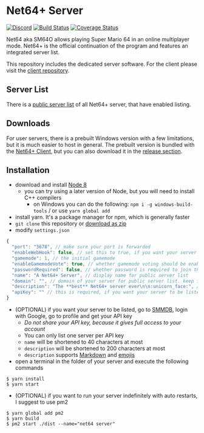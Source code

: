 # Net64+ Server

[![Discord](https://discordapp.com/api/guilds/559982917049253898/widget.png)](https://discord.gg/GgGUKH8)
[![Build Status](https://api.travis-ci.org/Tarnadas/net64plus-server.svg?branch=master)](https://travis-ci.org/Tarnadas/net64plus-server)
[![Coverage Status](https://coveralls.io/repos/github/Tarnadas/net64plus-server/badge.svg?branch=master)](https://coveralls.io/github/Tarnadas/net64plus-server?branch=master)

Net64 aka SM64O allows playing Super Mario 64 in an online multiplayer mode. Net64+ is the official continuation of the program and features an integrated server list.

This repository includes the dedicated server software. For the client please visit the [client repository](https://github.com/Tarnadas/net64plus).

## Server List

There is a [public server list](https://smmdb.net/net64) of all Net64+ server, that have enabled listing.

## Downloads

For user servers, there is a prebuilt Windows version with a few limitations, but it is much easier to host in general.
The prebuilt version is bundled with the [Net64+ Client](https://github.com/Tarnadas/net64plus/releases), but you can also download it in the [release section](https://github.com/Tarnadas/net64plus-server/releases).

## Installation

- download and install [Node 8](https://nodejs.org/en/download/)
  - you can try using a later version of Node, but you will need to install C++ compilers
    - on Windows you can do the following: `npm i -g windows-build-tools` / or use `yarn global add`
- install yarn. It's a package manager for npm, which is generally faster
- `git clone` this repository or [download as zip](https://github.com/Tarnadas/net64plus-server/archive/master.zip)
- modify `settings.json`

```js
{
  "port": "3678", // make sure your port is forwarded
  "enableWebHook": false, // set this to true, if you want your server to be listed
  "gamemode": 1, // the initial gamemode
  "enableGamemodeVote": true, // whether gamemode voting should be enabled
  "passwordRequired": false, // whether password is required to join this server
  "name": "A Net64+ Server", // display name for public server list
  "domain": "", // domain of your server for public server list. keep it empty, if you don't have a domain
  "description": "The **best** Net64+ server ever\n\n:unicorn_face:", // description for public server list
  "apiKey": "" // this is required, if you want your server to be listed
}
```

- (OPTIONAL) if you want your server to be listed, go to [SMMDB](https://smmdb.net), login with Google, go to profile and get your API key
  - _Do not share your API key, because it gives full access to your account_
  - You can only list one server per API key
  - `name` will be shortened to 40 characters at most
  - `description` will be shortened to 200 characters at most
  - `description` supports [Markdown](https://github.com/adam-p/markdown-here/wiki/Markdown-Cheatsheet) and [emojis](https://raw.githubusercontent.com/omnidan/node-emoji/master/lib/emoji.json)
- open a terminal in the folder of your server and execute the following commands

```
$ yarn install
$ yarn start
```

- (OPTIONAL) if you want to run your server indefinitely with auto restarts, I suggest to use pm2

```
$ yarn global add pm2
$ yarn build
$ pm2 start ./dist --name="net64 server"
```
